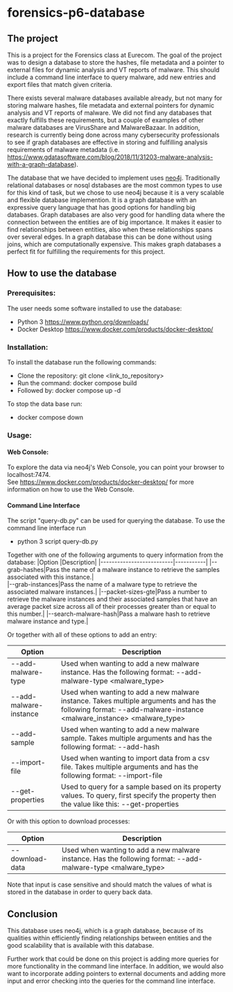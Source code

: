 # forensics-p6-database

## The project
This is a project for the Forensics class at Eurecom.
The goal of the project was to design a database to store the hashes, file metadata and a pointer to external files for dynamic analysis and VT reports of malware. This should include a command line interface to query malware, add new entries and export files that match given criteria.

There exists several malware databases available already, but not many for storing malware hashes, file metadata and external pointers for dynamic analysis and VT reports of malware. We did not find any databases that exactly fulfills these requirements, but a couple of examples of other malware databases are VirusShare and MalwareBazaar. In addition, research is currently being done across many cybersecurity professionals to see if graph databases are effective in storing and fulfilling analysis requirements of malware metadata (i.e. https://www.gdatasoftware.com/blog/2018/11/31203-malware-analysis-with-a-graph-database).

The database that we have decided to implement uses [neo4j](https://neo4j.com). Traditionally relational databases or nosql dstabases are the most common types to use for this kind of task, but we chose to use neo4j because it is a very scalable and flexible database implemention. It is a graph database with an expressive query language that has good options for handling big databases. Graph databases are also very good for handling data where the connection between the entities are of big importance. It makes it easier to find relationships between entities, also when these relationships spans over several edges. In a graph database this can be done without using joins, which are computationally expensive. This makes graph databases a perfect fit for fulfilling the requirements for this project.

## How to use the database
### Prerequisites:
The user needs some software installed to use the database:
 - Python 3  https://www.python.org/downloads/
 - Docker Desktop  https://www.docker.com/products/docker-desktop/

### Installation:
To install the database run the following commands:
 - Clone the repository: git clone <link_to_repository>
 - Run the command: docker compose build
 - Followed by: docker compose up -d

To stop the data base run:
 - docker compose down

### Usage:

#### Web Console:
To explore the data via neo4j's Web Console, you can point your browser to localhost:7474.    
See https://www.docker.com/products/docker-desktop/ for more information on how to use the Web Console.

#### Command Line Interface
The script "query-db.py" can be used for querying the database.
To use the command line interface run
 - python 3 script query-db.py

Together with one of the following arguments to query information from the database:
|Option          |Description|
|--------------------------|-----------|
|--grab-hashes|Pass the name of a malware instance to retrieve the samples associated with this instance.|   
|--grab-instances|Pass the name of a malware type to retrieve the associated malware instances.|
|--packet-sizes-gte|Pass a number to retrieve the malware instances and their associated samples that have an average packet size across all of their processes greater than or equal to this number.|
|--search-malware-hash|Pass a malware hash to retrieve malware instance and type.|

Or together with all of these options to add an entry:

|Option          |Description|
-----------------|-----------|
|--add-malware-type|Used when wanting to add a new malware instance. Has the following format: --add-malware-type <malware_type>|
|--add-malware-instance|Used when wanting to add a new malware instance. Takes multiple arguments and has the following format: --add-malware-instance <malware_instance> <malware_type>|
|--add-sample|Used when wanting to add a new malware sample. Takes multiple arguments and has the following format: --add-hash <hash> <malware-instace>|
|--import-file|Used when wanting to import data from a csv file. Takes multiple arguments and has the following format: --import-file <file> <hash> <malware-instace> <malware-type>|
|--get-properties|Used to query for a sample based on its property values. To query, first specify the property then the value like this: --get-properties <property> <value>|

Or with this option to download processes:

|Option          |Description|
|----------------|-----------|
|--download-data|Used when wanting to add a new malware instance. Has the following format: --add-malware-type <malware_type>|

Note that input is case sensitive and should match the values of what is stored in the database in order to query back data.

## Conclusion
This database uses neo4j, which is a graph database, because of its qualities within efficiently finding relationships between entities and the good scalability that is available with this database.

Further work that could be done on this project is adding more queries for more functionality in the command line interface. In addition, we would also want to incorporate adding pointers to external documents and adding more input and error checking into the queries for the command line interface.

